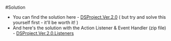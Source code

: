 #Solution

- You can find the solution here - [DSProject.Ver.2.0](../archives/DSProject.Ver.2.0.rar) ( but try and solve this yourself first - it'll be worth it! )
- And here's the solution with the Action Listener & Event Handler (zip file) - [DSProject.Ver.2.0.Listeners](../archives/DSProject.Ver.2.0.Listeners.zip)
